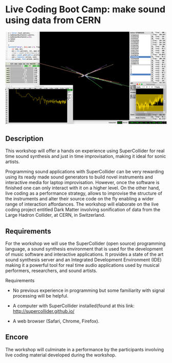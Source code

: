 # Live Coding Boot Camp: make sound using data from CERN

![DM-Screen](./images/sc-screenshot.png)

## Description
This workshop will offer a hands on experience using SuperCollider for
real time sound synthesis and just in time improvisation, making it
ideal for sonic artists.

Programming sound applications with SuperCollider can be very rewarding
using its ready made sound generators to build novel instruments and
interactive media for laptop improvisation. However, once the software
is finished one can only interact with it on a higher level. On the
other hand, live coding as a performance strategy, allows to improvise
the structure of the instruments and alter their source code on the fly
enabling a wider range of interaction affordances. The workshop will
elaborate on the live coding project entitled Dark Matter involving
sonification of data from the Large Hadron Collider, at CERN, in
Switzerland.

## Requirements
For the workshop we will use the SuperCollider (open source) programming
language, a sound synthesis environment that is used for the development
of music software and interactive applications. It provides a state of
the art sound synthesis server and an Integrated Development Environment
(IDE) making it a powerful tool for real time audio applications used by
musical performers, researchers, and sound artists.

Requirements
+ No previous experience in programming but some familiarity with signal
processing will be helpful.
+ A computer with SuperCollider
installed(found at this link: http://supercollider.github.io/

+ A web browser (Safari, Chrome, Firefox).

## Encore
The workshop will culminate in a performance by the participants
involving live coding material developed during the workshop.

